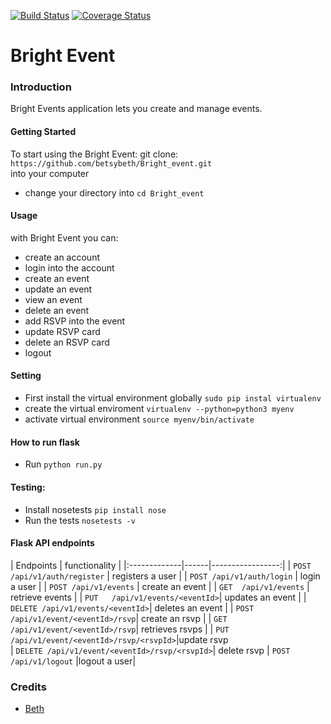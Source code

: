 [![Build Status](https://travis-ci.org/betsybeth/betsybeth.github.io.svg?branch=flask-develop)](https://travis-ci.org/betsybeth/betsybeth.github.io)
[![Coverage Status](https://coveralls.io/repos/github/betsybeth/betsybeth.github.io/badge.svg?branch=master)](https://coveralls.io/github/betsybeth/betsybeth.github.io?branch=master)
# Bright Event
### Introduction
Bright Events application lets you create and manage events.
#### Getting Started
To start using the Bright Event:
git clone:
`https://github.com/betsybeth/Bright_event.git`  
into your computer
* change your directory into `cd Bright_event`
#### Usage
with Bright Event you can:
* create an account
* login into the account
* create an event
* update an event
* view an event
* delete an event
* add RSVP into the event
* update RSVP card
* delete an RSVP card
* logout
#### Setting
* First install the virtual environment globally `sudo pip instal virtualenv`
* create the virtual enviroment `virtualenv --python=python3 myenv`
* activate virtual environment `source myenv/bin/activate`
#### How to run flask
* Run  `python run.py`

#### Testing:
* Install nosetests `pip install nose`
* Run the tests `nosetests -v`
#### Flask API endpoints

|  Endpoints      |     functionality    |
|:-------------|------|-----------------:|
| `POST /api/v1/auth/register` |  registers a user  |
| `POST /api/v1/auth/login`   |  login a user       |
| `POST /api/v1/events`       | create an event    |
| `GET  /api/v1/events`       | retrieve events     |
| `PUT   /api/v1/events/<eventId>`| updates an event |
| `DELETE /api/v1/events/<eventId>`| deletes an event |
| `POST /api/v1/event/<eventId>/rsvp`| create an rsvp |
| `GET /api/v1/event/<eventId>/rsvp`| retrieves rsvps |
| `PUT /api/v1/event/<eventId>/rsvp/<rsvpId>`|update rsvp              
| `DELETE /api/v1/event/<eventId>/rsvp/<rsvpId>`| delete rsvp
| `POST /api/v1/logout` |logout a user|

### Credits
* [Beth][1]

[1]: https://github.com/betsybeth
